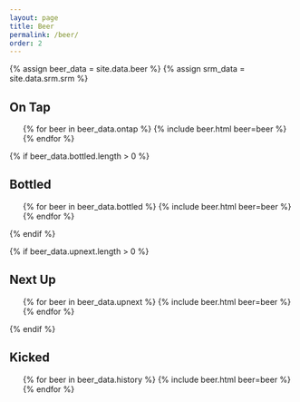 ```yaml
---
layout: page
title: Beer
permalink: /beer/
order: 2
---
```


{% assign beer_data = site.data.beer %}
{% assign srm_data = site.data.srm.srm %}

## On Tap

<ul class="on-tap">
    {% for beer in beer_data.ontap %}
        {% include beer.html beer=beer %}
    {% endfor %}
</ul>

{% if beer_data.bottled.length > 0 %}
## Bottled

<ul class="bottled">
    {% for beer in beer_data.bottled %}
        {% include beer.html beer=beer %}
    {% endfor %}
</ul>
{% endif %}

{% if beer_data.upnext.length > 0 %}
## Next Up

<ul class="next-up">
    {% for beer in beer_data.upnext %}
        {% include beer.html beer=beer %}
    {% endfor %}
</ul>
{% endif %}

## Kicked

<ul class="kicked">
    {% for beer in beer_data.history %}
        {% include beer.html beer=beer %}
    {% endfor %}
</ul>


<script src="/js/beer.js"></script>
